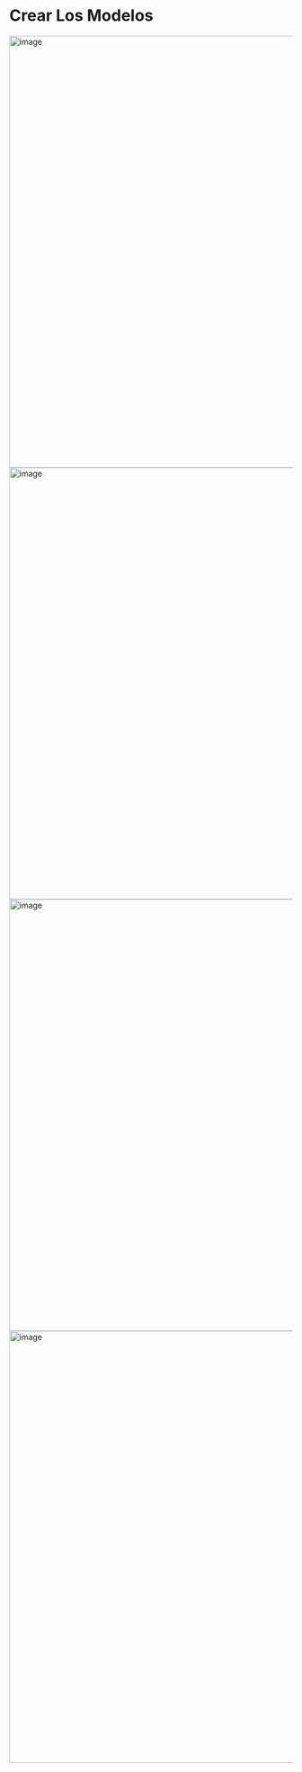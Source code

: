 # Crear Los Modelos
<img width="1360" height="768" alt="image" src="https://github.com/user-attachments/assets/845b40d5-3c5b-4098-b9e1-9411ee2df4c1" />
<img width="1360" height="768" alt="image" src="https://github.com/user-attachments/assets/f2c7a74a-83e1-40cf-b34c-e13fce7928a2" />
<img width="1360" height="768" alt="image" src="https://github.com/user-attachments/assets/08836565-e7b3-4794-998a-cf2d6fea6119" />

<img width="1360" height="768" alt="image" src="https://github.com/user-attachments/assets/f819c79d-9dbe-4b5c-bd52-db39e2f88a89" />
